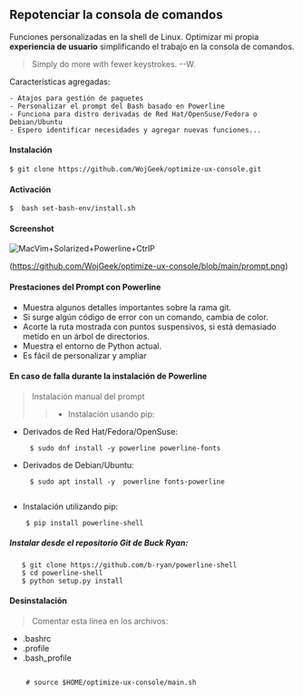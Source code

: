 ## Repotenciar la consola de comandos

Funciones personalizadas en la  shell de Linux. Optimizar mi propia **experiencia de usuario** simplificando el trabajo en la consola de comandos.

> Simply do more with fewer keystrokes. --W.
    

Características agregadas:

    - Atajos para gestión de paquetes
    - Personalizar el prompt del Bash basado en Powerline
    - Funciona para distro derivadas de Red Hat/OpenSuse/Fedora o Debian/Ubuntu
    - Espero identificar necesidades y agregar nuevas funciones...
        

####  Instalación 

    $ git clone https://github.com/WojGeek/optimize-ux-console.git

####  Activación

    $  bash set-bash-env/install.sh



#### Screenshot


![MacVim+Solarized+Powerline+CtrlP](https://raw.github.com/b-ryan/powerline-shell/master/bash-powerline-screenshot.png)

(https://github.com/WojGeek/optimize-ux-console/blob/main/prompt.png)

#### Prestaciones del Prompt con Powerline 

- Muestra algunos detalles importantes sobre la rama git.
- Si surge algún código de error con un comando, cambia de color.
- Acorte la ruta mostrada con puntos suspensivos, si está demasiado metido en un árbol de directorios.
- Muestra el entorno de Python actual. 
- Es fácil de personalizar y ampliar


#### En caso de falla durante la instalación de Powerline

> Instalación manual del prompt
>>  - Instalación usando pip:

- Derivados de Red Hat/Fedora/OpenSuse:

```
     $ sudo dnf install -y powerline powerline-fonts

```

- Derivados de Debian/Ubuntu:

```
     $ sudo apt install -y  powerline fonts-powerline 
     
```

- Instalación utilizando pip:

```
    $ pip install powerline-shell

```

#####  Instalar desde el repositorio Git de Buck Ryan:

```
   $ git clone https://github.com/b-ryan/powerline-shell
   $ cd powerline-shell
   $ python setup.py install

```


#### Desinstalación 

> Comentar esta línea en los archivos:
- .bashrc
- .profile
- .bash_profile

```
    
    # source $HOME/optimize-ux-console/main.sh


```



